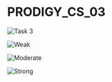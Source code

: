 # PRODIGY_CS_03
![Task 3](https://github.com/user-attachments/assets/5daf2bbe-292a-4464-abdd-79c1b8549019) <br>


![Weak](https://github.com/user-attachments/assets/b925dc0f-26e0-479d-a099-b50926425272)

![Moderate](https://github.com/user-attachments/assets/1305e20e-7987-485d-8d99-4f1622c29bd3)

![Strong](https://github.com/user-attachments/assets/ea651bff-8dfb-4e1a-a81a-292070c46b2e)
